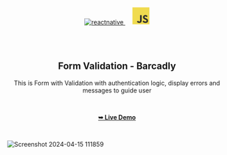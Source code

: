 <div align="center">
<a href="https://reactnative.dev/" target="_blank" rel="noreferrer"> <img src="https://reactnative.dev/img/header_logo.svg" alt="reactnative" width="40" height="40"/> </a>   &nbsp; &nbsp;  <a > <img src="https://raw.githubusercontent.com/devicons/devicon/master/icons/javascript/javascript-original.svg" alt="javascript" width="40" height="40"/> </a>


  <br />
  <br />
 <br />
  <br />
  
  <h2 align="center">Form Validation - Barcadly </h2>

  This is Form with Validation with authentication logic, display errors and messages to guide user 

   <br />

  <a href="https://barcadly-assignment-form.netlify.app/"><strong>➥ Live Demo</strong></a>

</div>

<br />

![Screenshot 2024-04-15 111859](https://github.com/Sohamp2606/Barcadly--assignment/assets/106002920/6389c507-2586-45cc-89dd-60bef2a904d4)





